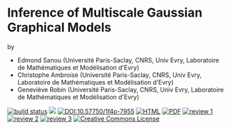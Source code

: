 
# Inference of Multiscale Gaussian Graphical Models

by 

- Edmond Sanou (Université Paris-Saclay, CNRS, Univ Evry, Laboratoire de Mathématiques et Modélisation d'Evry)
- Christophe Ambroise (Université Paris-Saclay, CNRS, Univ Evry, Laboratoire de Mathématiques et Modélisation d'Evry)
- Geneviève Robin (Université Paris-Saclay, CNRS, Univ Evry, Laboratoire de Mathématiques et Modélisation d'Evry)

[![build status](https://github.com/computorg/published-202306-sanou-mglasso/workflows/build/badge.svg)](https://github.com/computorg/published-202306-sanou-mglasso/)
[![](https://img.shields.io/github/last-commit/computorg/published-202306-sanou-mglasso.svg)](https://github.com/computorg/published-202306-sanou-mglasso/commits/main)
[![DOI:10.57750/1f4p-7955](https://img.shields.io/badge/DOI-10.57750/1f4p-7955.svg)](https://doi.org/10.57750/1f4p-7955)
[![HTML](https://img.shields.io/badge/article-HTML-034E79)](https://computo.sfds.asso.fr/published-202306-sanou-mglasso/)
[![PDF](https://img.shields.io/badge/article-PDF-034E79)](https://computo.sfds.asso.fr/published-202306-sanou-mglasso/published-202306-sanou-mglasso.pdf)
[![review 1](https://img.shields.io/badge/review-report%201-blue)](https://github.com/computorg/published-paper-tsne/issues/3)
[![review 2](https://img.shields.io/badge/review-report%201-blue)](https://github.com/computorg/published-paper-tsne/issues/4)
[![review 3](https://img.shields.io/badge/review-report%201-blue)](https://github.com/computorg/published-paper-tsne/issues/5)
[![Creative Commons License](https://i.creativecommons.org/l/by/4.0/80x15.png)](http://creativecommons.org/licenses/by/4.0/)